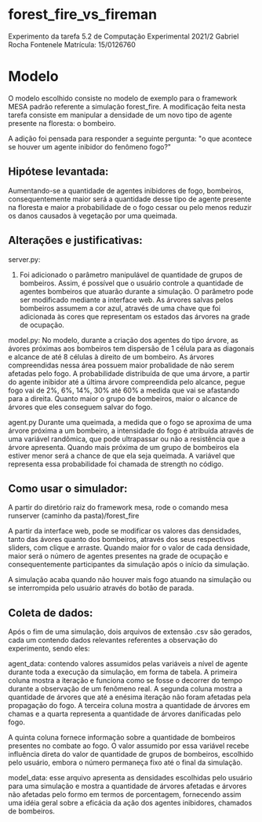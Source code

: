 # forest_fire_vs_fireman
Experimento da tarefa 5.2 de Computação Experimental 2021/2
    Gabriel Rocha Fontenele
    Matrícula: 15/0126760

# Modelo
O modelo escolhido consiste no modelo de exemplo para o framework MESA padrão referente a simulação forest_fire. A modificação feita nesta tarefa consiste em manipular a densidade de um novo tipo de agente presente na floresta: o bombeiro.

A adição foi pensada para responder a seguinte pergunta: "o que acontece se houver um agente inibidor do fenômeno fogo?"

## Hipótese levantada: 
Aumentando-se a quantidade de agentes inibidores de fogo, bombeiros, consequentemente maior será a quantidade desse tipo de agente presente na floresta e maior a probabilidade de o fogo cessar ou pelo menos reduzir os danos causados à vegetação por uma queimada.

## Alterações e justificativas:

server.py: 
1) Foi adicionado o parâmetro manipulável de quantidade de grupos de bombeiros. Assim, é possível que o usuário controle a quantidade de agentes bombeiros que atuarão durante a simulação. O parâmetro pode ser modificado mediante a interface web. As árvores salvas pelos bombeiros assumem a cor azul, através de uma chave que foi adicionada às cores que representam os estados das árvores na grade de ocupação.

model.py: 
No modelo, durante a criação dos agentes do tipo árvore, as ávores próximas aos bombeiros tem dispersão de 1 célula para as diagonais e alcance de até 8 células à direito de um bombeiro. As árvores compreendidas nessa área possuem maior probalidade de não serem afetadas pelo fogo. A probabilidade distribuída de que uma árvore, a partir do agente inibidor até a última árvore compreendida pelo alcance, pegue fogo vai de 2%, 6%, 14%, 30% até 60% a medida que vai se afastando para a direita. Quanto maior o grupo de bombeiros, maior o alcance de árvores que eles conseguem salvar do fogo.

agent.py
Durante uma queimada, a medida que o fogo se aproxima de uma árvore próxima a um bombeiro, a intensidade do fogo é atribuída através de uma variável randômica, que pode ultrapassar ou não a resistência que a árvore apresenta. Quando mais próxima de um grupo de bombeiros ela estiver menor será a chance de que ela seja queimada. A variável que representa essa probabilidade foi chamada de strength no código.

## Como usar o simulador:
A partir do diretório raiz do framework mesa, rode o comando
    mesa runserver \(caminho da pasta\)/forest_fire

A partir da interface web, pode se modificar os valores das densidades, tanto das ávores quanto dos bombeiros, através dos seus respectivos sliders, com clique e arraste. Quando maior for o valor de cada densidade, maior será o número de agentes presentes na grade de ocupação e consequentemente participantes da simulação após o início da simulação.

A simulação acaba quando não houver mais fogo atuando na simulação ou se interrompida pelo usuário através do botão de parada.

## Coleta de dados:
Após o fim de uma simulação, dois arquivos de extensão .csv são gerados, cada um contendo dados relevantes referentes a observação do experimento, sendo eles:

agent_data: contendo valores assumidos pelas variáveis a nível de agente durante toda a execução da simulação, em forma de tabela. A primeira coluna mostra a iteração e funciona como se fosse o decorrer do tempo durante a observação de um fenômeno real. A segunda coluna mostra a quantidade de árvores que até a enésima iteração não foram afetadas pela propagação do fogo. A terceira coluna mostra a quantidade de árvores em chamas e a quarta representa a quantidade de árvores danificadas pelo fogo.

A quinta coluna fornece informação sobre a quantidade de bombeiros presentes no combate ao fogo. O valor assumido por essa variável recebe influência direta do valor de quantidade de grupos de bombeiros, escolhido pelo usuário, embora o número permaneça fixo até o final da simulação.

model_data: esse arquivo apresenta as densidades escolhidas pelo usuário para uma simulação e mostra a quantidade de árvores afetadas e árvores não afetadas pelo formo em termos de porcentagem, fornecendo assim uma idéia geral sobre a eficácia da ação dos agentes inibidores, chamados de bombeiros.
